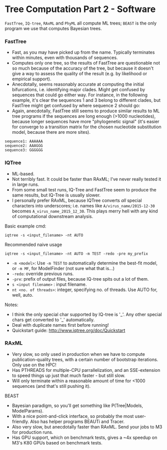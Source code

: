 # Tree Computation Part 2 - Software

`FastTree`, `IQ-tree`, `RAxML` and `PhyML` all compute ML trees; `BEAST` is the only program we use that computes Bayesian trees.

### FastTree

 - Fast, as you may have picked up from the name. Typically terminates within minutes, even with thousands of sequences.
 - Computes only one tree, so the results of FastTree are questionable not so much because of the accuracy of the tree, but because it doesn't give a way to assess the quality of the result (e.g. by likelihood or empirical support).
 - Anecdotally, seems reasonably accurate at computing the initial bifurcations, i.e. identifying major clades. Might get confused by sequences that could go either way. For instance, in the following example, it's clear the sequences 1 and 3 belong to different clades, but FastTree might get confused by where sequence 2 should go:
 - Again, anecdotally, FastTree still seems to produce similar results to ML tree programs if the sequences are long enough (>1000 nucleotides), because longer sequences have more "phylogenetic signal" (it's easier for converge to a transition matrix for the chosen nucleotide substitution model, because there are more sites). 

```
sequence1: AAAAAA
sequence2: AAAGGG
sequence3: GGGGGG
```

### IQTree

 - ML-based.
 - Not terribly fast. It could be faster than RAxML; I've never really tested it in large runs.
 - From some small test runs, IQ-Tree and FastTree seem to produce the same results, but IQ-Tree is usually slower.
 - I personally prefer RAxML, because IQTree converts *all* special characters into underscores; i.e. names like `A/virus_name/2015-12-30` becomes `A_virus_name_2015_12_30`. This plays merry hell with any kind of computational downstream analysis. 
 
Basic example cmd: 
```
iqtree -s <input_filename> -nt AUTO
```

Recommended naive usage
```
iqtree -s <input_filename> -nt AUTO -m TEST -redo -pre my_prefix
```

- `-m <model>`: Use `-m TEST` to automatically determine the best-fit model, or `-m MF`, for ModelFinder (not sure what that is...)
- `-redo`: override previous runs.
- `-pre`: prefix of output files, because IQ-tree spits out a lot of them.
- `s <input filename>` : input filename.
- `nt <no. of threads>`: integer, specifying no. of threads. Use AUTO for, well, auto.

Notes:
 - I think the only special char supported by IQ-tree is '\_'. Any other special chars get converted to '\_' automatically.
 - Deal with duplicate names first before running!
 - Quickstart guide: http://www.iqtree.org/doc/Quickstart

### RAxML

 - Very slow, so only used in production when we have to compute publication-quality trees, with a certain number of bootstrap iterations. Only use on the HPC!
 - Has PTHREADS for multiple-CPU parrallelization, and an SSE-extension to speed things up just that much faster - but still slow.
 - Will only terminate within a reasonable amount of time for <1000 sequences (and that's still pushing it).

BEAST

 - Bayesian paradigm, so you'll get something like P(Tree|Models, ModelParams).
 - With a nice point-and-click interface, so probably the most user-friendly. Also has helper programs BEAUTi and Tracer.
 - Also very slow, but anecdotally faster than RAxML. Send your jobs to M3 for production runs.
 - Has GPU support, which on benchmark tests, gives a ~4x speedup on M3's K80 GPUs based on benchmark tests.
